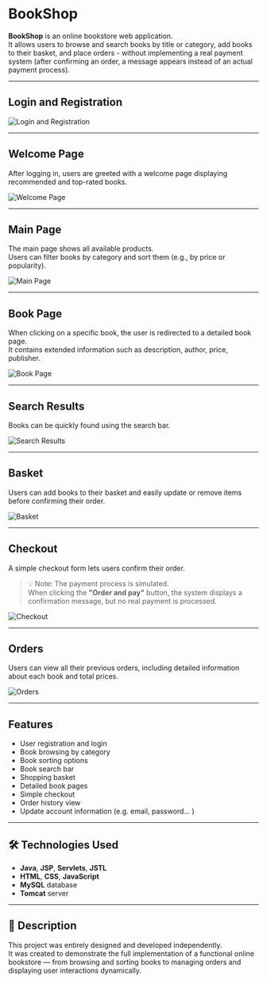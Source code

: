 # BookShop

**BookShop** is an online bookstore web application.  
It allows users to browse and search books by title or category, add books to their basket, and place orders - without implementing a real payment system (after confirming an order, a message appears instead of an actual payment process).


---

## Login and Registration

![Login and Registration](images/loginOrRegister.png)

---

## Welcome Page
After logging in, users are greeted with a welcome page displaying recommended and top-rated books.

![Welcome Page](images/Welcome.png)

---

## Main Page
The main page shows all available products.  
Users can filter books by category and sort them (e.g., by price or popularity).

![Main Page](images/Products.png)

---

## Book Page
When clicking on a specific book, the user is redirected to a detailed book page.  
It contains extended information such as description, author, price, publisher.

![Book Page](images/Book.png)

---

## Search Results
Books can be quickly found using the search bar.

![Search Results](images/Search.png)

---

## Basket
Users can add books to their basket and easily update or remove items before confirming their order.

![Basket](images/Basket.png)

---

## Checkout
A simple checkout form lets users confirm their order.

> 💡 Note: The payment process is simulated.  
> When clicking the **"Order and pay"** button, the system displays a confirmation message, but no real payment is processed.

![Checkout](images/Checkout.png)

---

## Orders
Users can view all their previous orders, including detailed information about each book and total prices.

![Orders](images/Orders.png)

---

## Features
- User registration and login
- Book browsing by category
- Book sorting options
- Book search bar
- Shopping basket
- Detailed book pages
- Simple checkout
- Order history view
- Update account information (e.g. email, password... )

---

## 🛠️ Technologies Used

- **Java**, **JSP**, **Servlets**, **JSTL**
- **HTML**, **CSS**, **JavaScript**
- **MySQL** database
- **Tomcat** server

---

## 📄 Description

This project was entirely designed and developed independently.  
It was created to demonstrate the full implementation of a functional online bookstore — from browsing and sorting books to managing orders and displaying user interactions dynamically.
